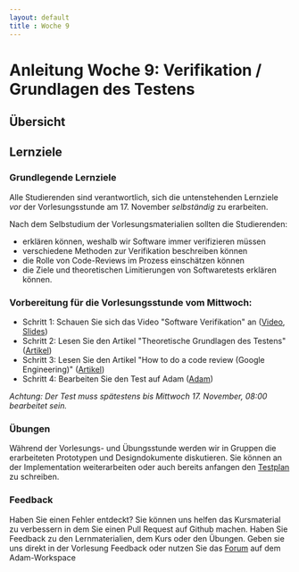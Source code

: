 ```yaml
---
layout: default
title : Woche 9
---
```

# Anleitung Woche 9: Verifikation / Grundlagen des Testens

## Übersicht



## Lernziele

### Grundlegende Lernziele

Alle Studierenden sind verantwortlich, sich die untenstehenden Lernziele *vor* der Vorlesungsstunde am 17. November *selbständig* zu erarbeiten.

Nach dem Selbstudium der Vorlesungsmaterialien sollten die Studierenden:
- erklären können, weshalb wir Software immer verifizieren müssen
- verschiedene Methoden zur Verifikation beschreiben können
- die Rolle von Code-Reviews im Prozess einschätzen können
- die Ziele und theoretischen Limitierungen von Softwaretests erklären können.

### Vorbereitung für die Vorlesungsstunde vom Mittwoch:

* Schritt 1: Schauen Sie sich das Video "Software Verifikation" an  ([Video](https://tube.switch.ch/videos/34477d35), [Slides](./slides/verification-overview.html))
* Schritt 2: Lesen Sie den Artikel "Theoretische Grundlagen des Testens" ([Artikel](./articles/testing-foundations.html))
* Schritt 3: Lesen Sie den Artikel "How to do a code review (Google Engineering)"  ([Artikel](https://google.github.io/eng-practices/review/reviewer/))
* Schritt 4: Bearbeiten Sie den Test auf Adam ([Adam](https://adam.unibas.ch/goto_adam_tst_1295794.html))

*Achtung: Der Test muss spätestens bis Mittwoch 17. November, 08:00 bearbeitet sein.*

### Übungen
Während der Vorlesungs- und Übungsstunde werden wir in Gruppen die erarbeiteten Prototypen und Designdokumente diskutieren.
Sie können an der Implementation weiterarbeiten oder auch bereits anfangen den [Testplan](../project/week10/exercises.html) zu schreiben.

### Feedback

Haben Sie einen Fehler entdeckt? Sie können uns helfen das Kursmaterial zu verbessern in dem Sie einen Pull Request auf Github machen.
Haben Sie Feedback zu den Lernmaterialien, dem Kurs oder den Übungen. Geben sie uns direkt in der Vorlesung Feedback oder nutzen Sie das [Forum](https://adam.unibas.ch/goto_adam_frm_1250178.html) auf dem Adam-Workspace